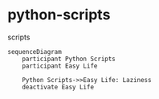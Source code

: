 # python-scripts
scripts
```mermaid
sequenceDiagram
    participant Python Scripts
    participant Easy Life

    Python Scripts->>Easy Life: Laziness
    deactivate Easy Life
```
